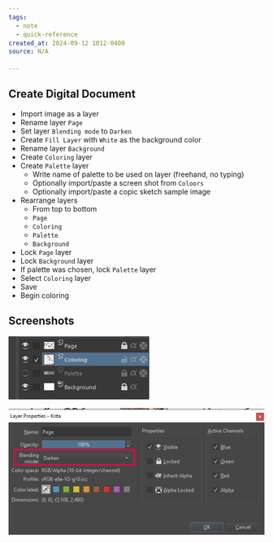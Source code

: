 ```yaml
---
tags:
  - note
  - quick-reference
created_at: 2024-09-12 1012-0400
source: N/A

---
```


## Create Digital Document

- Import image as a layer
- Rename layer `Page`
- Set layer `Blending mode` to `Darken`
- Create `Fill Layer` with `White` as the background color
- Rename layer `Background`
- Create `Coloring` layer 
- Create `Palette` layer
	- Write name of palette to be used on layer (freehand, no typing)
	- Optionally import/paste a screen shot from `Coloors`
	- Optionally import/paste a copic sketch sample image
- Rearrange layers
	- From top to bottom
	- `Page`
	- `Coloring`
	- `Palette`
	- `Background`
- Lock `Page` layer
- Lock `Background` layer
- If palette was chosen, lock `Palette` layer
- Select `Coloring` layer
- Save
- Begin coloring

## Screenshots

![](attachments/Coloring%20Page%20Quick%20Reference/2024-09-13_16-56.png)

![](attachments/Coloring%20Page%20Quick%20Reference/2024-09-13_16-56_1.png)